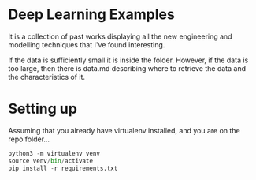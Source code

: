 # Deep Learning Examples

It is a collection of past works displaying all the new engineering and modelling techniques that I've found interesting.

If the data is sufficiently small it is inside the folder. However, if the data is too large, then there is data.md describing where to retrieve the data and the characteristics of it.

# Setting up

Assuming that you already have virtualenv installed, and you are on the repo folder...

```python
python3 -m virtualenv venv
source venv/bin/activate
pip install -r requirements.txt
```